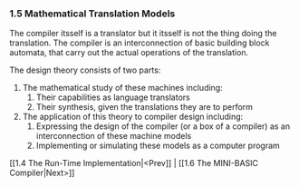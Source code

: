 ### 1.5 Mathematical Translation Models
The compiler itsself is a translator but it itsself is not the thing doing the translation. The compiler is an interconnection of basic building block automata, that carry out the actual operations of the translation.

The design theory consists of two parts:

1. The mathematical study of these machines including:
	1. Their capabilities as language translators
	2. Their synthesis, given the translations they are to perform
2. The application of this theory to compiler design including:
	1. Expressing the design of the compiler (or a box of a compiler) as an interconnection of these machine models
	2. Implementing or simulating these models as a computer program


[[1.4 The Run-Time Implementation|<Prev]] | [[1.6 The MINI-BASIC Compiler|Next>]]